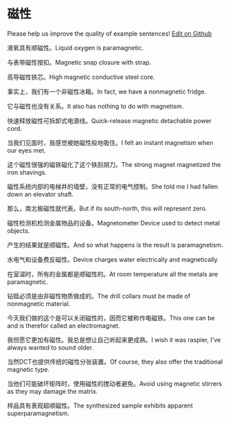 # 磁性

Please help us improve the quality of example sentences! [Edit on Github](https://github.com/jiyushe/jiyu-example-sentence-source/blob/main/chinese/cixing.md)

<p><span class="chinese">液氧具有顺磁性。</span><span class="english">Liquid oxygen is paramagnetic.</span></p>

<p><span class="chinese">与表带磁性按扣。</span><span class="english">Magnetic snap closure with strap.</span></p>

<p><span class="chinese">高导磁性铁芯。</span><span class="english">High magnetic conductive steel core.</span></p>

<p><span class="chinese">事实上，我们有一个非磁性冰箱。</span><span class="english">In fact, we have a nonmagnetic fridge.</span></p>

<p><span class="chinese">它与磁性也没有关系。</span><span class="english">It also has nothing to do with magnetism.</span></p>

<p><span class="chinese">快速释放磁性可拆卸式电源线。</span><span class="english">Quick-release magnetic detachable power cord.</span></p>

<p><span class="chinese">当我们见面时，我感觉被她磁性般地吸住。</span><span class="english">I felt an instant magnetism when our eyes met.</span></p>

<p><span class="chinese">这个磁性很强的磁铁磁化了这个铁刮胡刀。</span><span class="english">The strong magnet magnetized the iron shavings.</span></p>

<p><span class="chinese">磁性系统内部的电梯井的墙壁，没有正常的电气控制。</span><span class="english">She told me I had fallen down an elevator shaft.</span></p>

<p><span class="chinese">那么，南北极磁性就代表。</span><span class="english">But if its south-north, this will represent zero.</span></p>

<p><span class="chinese">磁性检测机检测金属物品的设备。</span><span class="english">Magnetometer Device used to detect metal objects.</span></p>

<p><span class="chinese">产生的结果就是顺磁性。</span><span class="english">And so what happens is the result is paramagnetism.</span></p>

<p><span class="chinese">水电气和设备费反磁性。</span><span class="english">Device charges water electrically and magnetically.</span></p>

<p><span class="chinese">在室温时，所有的金属都是顺磁性的。</span><span class="english">At room temperature all the metals are paramagnetic.</span></p>

<p><span class="chinese">钻铤必须是由非磁性物质做成的。</span><span class="english">The drill collars must be made of nonmagnetic material.</span></p>

<p><span class="chinese">今天我们做的这个是可以关闭磁性的，因而它被称作电磁铁。</span><span class="english">This one can be and is therefor called an electromagnet.</span></p>

<p><span class="chinese">我但愿它更加有磁性。我总是想让自己听起来更成熟。</span><span class="english">I wish it was raspier, I've always wanted to sound older.</span></p>

<p><span class="chinese">当然DCT也提供传统的磁性分张装置。</span><span class="english">Of course, they also offer the traditional magnetic type.</span></p>

<p><span class="chinese">当他们可能破坏矩阵时，使用磁性的搅动者避免。</span><span class="english">Avoid using magnetic stirrers as they may damage the matrix.</span></p>

<p><span class="chinese">样品具有表观超顺磁性。</span><span class="english">The synthesized sample exhibits apparent superparamagnetism.</span></p>

